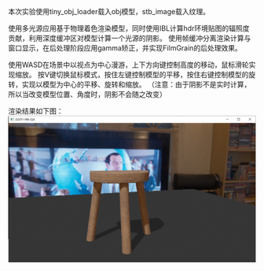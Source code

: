 本次实验使用tiny_obj_loader载入obj模型，stb_image载入纹理。

使用多光源应用基于物理着色渲染模型，同时使用IBL计算hdr环境贴图的辐照度贡献，利用深度缓冲区对模型计算一个光源的阴影。
使用帧缓冲分离渲染计算与窗口显示，在后处理阶段应用gamma矫正，并实现FilmGrain的后处理效果。

使用WASD在场景中以视点为中心漫游，上下方向键控制高度的移动，鼠标滑轮实现缩放。
按V键切换鼠标模式，按住左键控制模型的平移，按住右键控制模型的旋转，实现以模型为中心的平移、旋转和缩放。
（注意：由于阴影不是实时计算，所以当改变模型位置、角度时，阴影不会随之改变）


渲染结果如下图：
![image](https://github.com/HarunoYuki/graphics2022/blob/main/22251186%E9%92%B1%E4%BD%B3%E4%B9%90/Project03/Project03/result.jpg)
